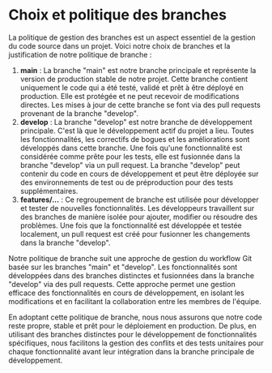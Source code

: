# Choix et politique des branches

La politique de gestion des branches est un aspect essentiel de la gestion du code source dans un projet. Voici notre choix de branches et la justification de notre politique de branche :

1. **main** : La branche "main" est notre branche principale et représente la version de production stable de notre projet. Cette branche contient uniquement le code qui a été testé, validé et prêt à être déployé en production. Elle est protégée et ne peut recevoir de modifications directes. Les mises à jour de cette branche se font via des pull requests provenant de la branche "develop".
2. **develop** : La branche "develop" est notre branche de développement principale. C'est là que le développement actif du projet a lieu. Toutes les fonctionnalités, les correctifs de bogues et les améliorations sont développés dans cette branche. Une fois qu'une fonctionnalité est considérée comme prête pour les tests, elle est fusionnée dans la branche "develop" via un pull request. La branche "develop" peut contenir du code en cours de développement et peut être déployée sur des environnements de test ou de préproduction pour des tests supplémentaires.
3. **features/...** : Ce regroupement de branche est utilisée pour développer et tester de nouvelles fonctionnalités. Les développeurs travaillent sur des branches de manière isolée pour ajouter, modifier ou résoudre des problèmes. Une fois que la fonctionnalité est développée et testée localement, un pull request est créé pour fusionner les changements dans la branche "develop".

Notre politique de branche suit une approche de gestion du workflow Git basée sur les branches "main" et "develop". Les fonctionnalités sont développées dans des branches distinctes et fusionnées dans la branche "develop" via des pull requests. Cette approche permet une gestion efficace des fonctionnalités en cours de développement, en isolant les modifications et en facilitant la collaboration entre les membres de l'équipe. 

En adoptant cette politique de branche, nous nous assurons que notre code reste propre, stable et prêt pour le déploiement en production. De plus, en utilisant des branches distinctes pour le développement de fonctionnalités spécifiques, nous facilitons la gestion des conflits et des tests unitaires pour chaque fonctionnalité avant leur intégration dans la branche principale de développement.
